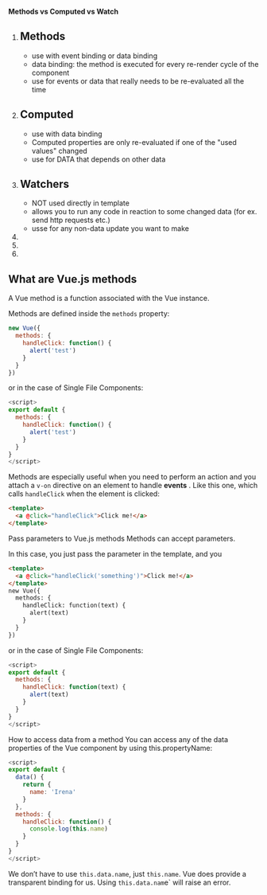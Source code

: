 **Methods vs Computed  vs Watch**

1. ## Methods

   - use with event binding or data binding
   - data binding: the method is executed for every re-render cycle of the component
   - use for events or data that really needs to be re-evaluated all the time
2. ## Computed

   - use with data binding
   - Computed properties are only re-evaluated if one of the "used values" changed
   - use for DATA that depends on other data
3. ## Watchers

   - NOT used directly in template
   - allows you to run any code in reaction to some changed data (for ex. send http requests etc.)
   - usse for any non-data update you want to make
4. 
5. 
6. 

## What are Vue.js methods

A Vue method is a function associated with the Vue instance.

Methods are defined inside the `methods` property:

```js
new Vue({
  methods: {
    handleClick: function() {
      alert('test')
    }
  }
})
```

or in the case of Single File Components:

```js
<script>
export default {
  methods: {
    handleClick: function() {
      alert('test')
    }
  }
}
</script>
```

Methods are especially useful when you need to perform an action and you attach a `v-on` directive on an element to handle  **events** . Like this one, which calls `handleClick` when the element is clicked:

```html
<template>
  <a @click="handleClick">Click me!</a>
</template>
```

Pass parameters to Vue.js methods
Methods can accept parameters.

In this case, you just pass the parameter in the template, and you

```html
<template>
  <a @click="handleClick('something')">Click me!</a>
</template>
new Vue({
  methods: {
    handleClick: function(text) {
      alert(text)
    }
  }
})
```
or in the case of Single File Components:
```js
<script>
export default {
  methods: {
    handleClick: function(text) {
      alert(text)
    }
  }
}
</script>
```

How to access data from a method
You can access any of the data properties of the Vue component by using this.propertyName:

<template>
  <a @click="handleClick()">Click me!</a>
</template>

```js
<script>
export default {
  data() {
    return {
      name: 'Irena'
    }
  },
  methods: {
    handleClick: function() {
      console.log(this.name)
    }
  }
}
</script>
```
We don’t have to use `this.data.name`, just `this.name`. Vue does provide a transparent binding for us. Using `this.data.nam`e` will raise an error.

